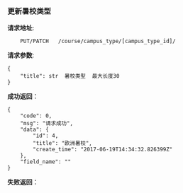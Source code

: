 ### 更新暑校类型

**请求地址**:
```
    PUT/PATCH   /course/campus_type/[campus_type_id]/
```

**请求参数**:
```
{
    "title": str  暑校类型  最大长度30
}
```

**成功返回**：
```
{
    "code": 0,
    "msg": "请求成功",
    "data": {
        "id": 4,
        "title": "欧洲暑校",
        "create_time": "2017-06-19T14:34:32.826399Z"
    },
    "field_name": ""
}
```

**失败返回**：
```

```